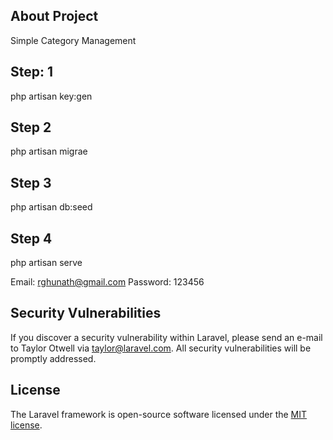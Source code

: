 ## About Project

Simple Category Management

## Step: 1
php artisan key:gen
## Step 2
php artisan migrae

## Step 3
php artisan db:seed
## Step 4
php artisan serve

Email: rghunath@gmail.com
Password: 123456

## Security Vulnerabilities

If you discover a security vulnerability within Laravel, please send an e-mail to Taylor Otwell via [taylor@laravel.com](mailto:taylor@laravel.com). All security vulnerabilities will be promptly addressed.

## License

The Laravel framework is open-source software licensed under the [MIT license](https://opensource.org/licenses/MIT).

